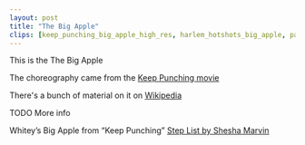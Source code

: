 ```yaml
---
layout: post
title: "The Big Apple"
clips: [keep_punching_big_apple_high_res, harlem_hotshots_big_apple, patrick_natasha_big_apple_counts, wnh_2017_big_apple, wnh_2016_big_apple]
---
```


This is the The Big Apple

The choreography came from the [Keep Punching movie](/historical_clips/keep-punching)

There's a bunch of material on it on [Wikipedia](https://en.wikipedia.org/wiki/Big_Apple_(dance))

TODO More info

Whitey’s Big Apple from “Keep Punching”
[Step List by Shesha Marvin](http://www.ocswing.com/pages/review/bigapple.pdf)